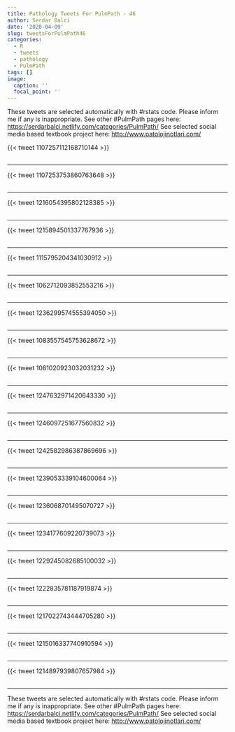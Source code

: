 ```yaml
---
title: Pathology Tweets For PulmPath - 46
author: Serdar Balci
date: '2020-04-09'
slug: tweetsForPulmPath46
categories:
  - R
  - tweets
  - pathology
  - PulmPath
tags: []
image:
  caption: ''
  focal_point: ''
---
```



These tweets are selected automatically with #rstats code. Please inform me if any is inappropriate.
See other #PulmPath pages here: https://serdarbalci.netlify.com/categories/PulmPath/ 
See selected social media based textbook project here: http://www.patolojinotlari.com/

{{< tweet 1107257112168710144 >}}
<br>
<br>
<hr>
{{< tweet 1107253753860763648 >}}
<br>
<br>
<hr>
{{< tweet 1216054395802128385 >}}
<br>
<br>
<hr>
{{< tweet 1215894501337767936 >}}
<br>
<br>
<hr>
{{< tweet 1115795204341030912 >}}
<br>
<br>
<hr>
{{< tweet 1062712093852553216 >}}
<br>
<br>
<hr>
{{< tweet 1236299574555394050 >}}
<br>
<br>
<hr>
{{< tweet 1083557545753628672 >}}
<br>
<br>
<hr>
{{< tweet 1081020923032031232 >}}
<br>
<br>
<hr>
{{< tweet 1247632971420643330 >}}
<br>
<br>
<hr>
{{< tweet 1246097251677560832 >}}
<br>
<br>
<hr>
{{< tweet 1242582986387869696 >}}
<br>
<br>
<hr>
{{< tweet 1239053339104600064 >}}
<br>
<br>
<hr>
{{< tweet 1236068701495070727 >}}
<br>
<br>
<hr>
{{< tweet 1234177609220739073 >}}
<br>
<br>
<hr>
{{< tweet 1229245082685100032 >}}
<br>
<br>
<hr>
{{< tweet 1222835781187919874 >}}
<br>
<br>
<hr>
{{< tweet 1217022743444705280 >}}
<br>
<br>
<hr>
{{< tweet 1215016337740910594 >}}
<br>
<br>
<hr>
{{< tweet 1214897939807657984 >}}
<br>
<br>
<hr>


These tweets are selected automatically with #rstats code. Please inform me if any is inappropriate.
See other #PulmPath pages here: https://serdarbalci.netlify.com/categories/PulmPath/ 
See selected social media based textbook project here: http://www.patolojinotlari.com/
